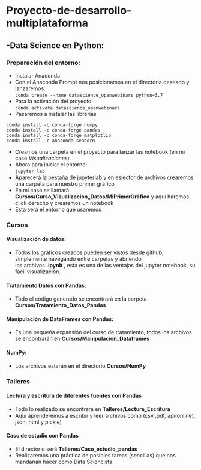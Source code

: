 # Proyecto-de-desarrollo-multiplataforma

## -Data Science en Python:
### Preparación del entorno:
+ Instalar Anaconda
+ Con el Anaconda Prompt nos posicionamos en el directoria deseado y lanzaremos: \
```conda create --name datascience_openwebinars python=3.7```
+ Para la activación del proyecto: \
```conda activate datascience_openwebinars```
+ Pasaremos a instalar las librerias
``` conda install -c conda-forge jupyterlab
conda install -c conda-forge numpy
conda install -c conda-forge pandas
conda install -c conda-forge matplotlib
conda install -c anaconda seaborn 
```
+ Creamos una carpeta en el proyecto para lanzar las notebook (en mi caso *Visualizaciones*)
+ Ahora para iniciar el entorno: \
```jupyter lab```
+ Aparecerá la pestaña de jupyterlab y en eslector de archivos crearemos una carpeta para nuestro primer gráfico
+ En mi caso se llamará **Cursos/Curso_Visualizacion_Datos/MiPrimerGráfico** y aquí haremos click derecho y crearemos un notebook
+ Esta será el entorno que usaremos
### Cursos
#### Visualización de datos:
+ Todos los gráficos creados pueden ser vistos desde github, simplemente navegando entre carpetas y abriendo \
 los archivos **.ipynb** , esta es una de las ventajas del jupyter notebook, su fácil visualización.
#### Tratamiento Datos con Pandas:
+ Todo el código generado se encontrará en la carpeta **Cursos/Tratamiento_Datos_Pandas**
#### Manipulación de DataFrames con Pandas:
+ Es una pequeña expansión del curso de tratamiento, todos los archivos se encontrarán en **Cursos/Manipulacion_Dataframes**
#### NumPy:
+ Los archivos estarán en el directorio **Cursos/NumPy**
### Talleres
#### Lectura y escritura de diferentes fuentes con Pandas
+ Todo lo realizado se encontrará en **Talleres/Lectura_Escritura**
+ Aquí aprenderemos a escribir y leer archivos como (csv ,pdf, api(online), json, html y pickle)
#### Caso de estudio con Pandas
+ El directorio será **Talleres/Caso_estudio_pandas**
+ Realizaremos una práctica de posibles tareas (sencillas) que nos mandarían hacer como Data Sciencists